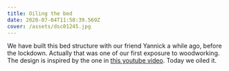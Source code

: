 ```yaml
---
title: Oiling the bed
date: 2020-07-04T11:58:39.569Z
cover: /assets/dsc01245.jpg
---
```

We have built this bed structure with our friend Yannick a while ago, before the lockdown. Actually that was one of our first exposure to woodworking. The design is inspired by the one in [this youtube video](https://youtu.be/4p-GG5eenUk?t=317). Today we oiled it.